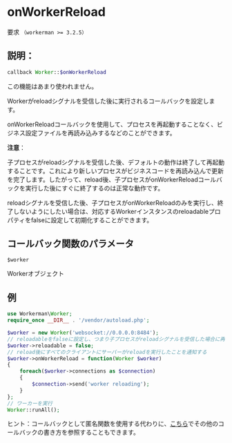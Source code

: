 # onWorkerReload
要求 ```（workerman >= 3.2.5）```
## 説明：
```php
callback Worker::$onWorkerReload
```
この機能はあまり使われません。

Workerがreloadシグナルを受信した後に実行されるコールバックを設定します。

onWorkerReloadコールバックを使用して、プロセスを再起動することなく、ビジネス設定ファイルを再読み込みするなどのことができます。

**注意**：

子プロセスがreloadシグナルを受信した後、デフォルトの動作は終了して再起動することです。これにより新しいプロセスがビジネスコードを再読み込んで更新を完了します。したがって、reload後、子プロセスがonWorkerReloadコールバックを実行した後にすぐに終了するのは正常な動作です。

reloadシグナルを受信した後、子プロセスがonWorkerReloadのみを実行し、終了しないようにしたい場合は、対応するWorkerインスタンスのreloadableプロパティをfalseに設定して初期化することができます。


## コールバック関数のパラメータ

 ``` $worker ```

Workerオブジェクト



## 例


```php
use Workerman\Worker;
require_once __DIR__ . '/vendor/autoload.php';

$worker = new Worker('websocket://0.0.0.0:8484');
// reloadableをfalseに設定し、つまり子プロセスがreloadシグナルを受信した場合に再起動を実行しない
$worker->reloadable = false;
// reload後にすべてのクライアントにサーバーがreloadを実行したことを通知する
$worker->onWorkerReload = function(Worker $worker)
{
    foreach($worker->connections as $connection)
    {
        $connection->send('worker reloading');
    }
};
// ワーカーを実行
Worker::runAll();
```

ヒント：コールバックとして匿名関数を使用する代わりに、[こちら](../faq/callback_methods.md)でその他のコールバックの書き方を参照することもできます。

